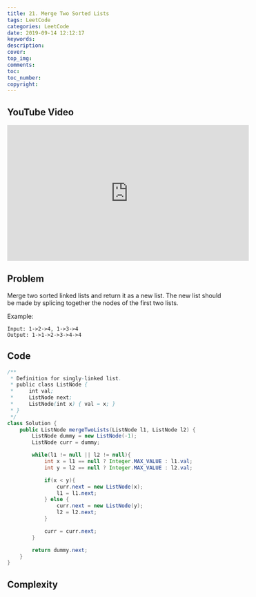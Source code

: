 ```yaml
---
title: 21. Merge Two Sorted Lists
tags: LeetCode
categories: LeetCode
date: 2019-09-14 12:12:17
keywords:
description:
cover:
top_img:
comments:
toc:
toc_number:
copyright:
---
```

## YouTube Video
<iframe width="560" height="315" src="https://www.youtube.com/embed/naUO9liCm4s" frameborder="0" allow="accelerometer; autoplay; encrypted-media; gyroscope; picture-in-picture" allowfullscreen></iframe>

## Problem
Merge two sorted linked lists and return it as a new list. The new list should be made by splicing together the nodes of the first two lists.

Example:
```
Input: 1->2->4, 1->3->4
Output: 1->1->2->3->4->4
```

## Code
```java
/**
 * Definition for singly-linked list.
 * public class ListNode {
 *     int val;
 *     ListNode next;
 *     ListNode(int x) { val = x; }
 * }
 */
class Solution {
    public ListNode mergeTwoLists(ListNode l1, ListNode l2) {
        ListNode dummy = new ListNode(-1);
        ListNode curr = dummy;

        while(l1 != null || l2 != null){
            int x = l1 == null ? Integer.MAX_VALUE : l1.val;
            int y = l2 == null ? Integer.MAX_VALUE : l2.val;

            if(x < y){
                curr.next = new ListNode(x);
                l1 = l1.next;
            } else {
                curr.next = new ListNode(y);
                l2 = l2.next;
            }

            curr = curr.next;
        }

        return dummy.next;
    }
}
```

## Complexity
